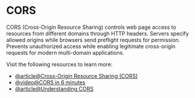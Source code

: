 # CORS

CORS (Cross-Origin Resource Sharing) controls web page access to resources from different domains through HTTP headers. Servers specify allowed origins while browsers send preflight requests for permission. Prevents unauthorized access while enabling legitimate cross-origin requests for modern multi-domain applications.

Visit the following resources to learn more:

- [@article@Cross-Origin Resource Sharing (CORS)](https://developer.mozilla.org/en-US/docs/Web/HTTP/CORS)
- [@video@CORS in 6 minutes](https://www.youtube.com/watch?v=PNtFSVU-YTI)
- [@article@Understanding CORS](https://rbika.com/blog/understanding-cors)
